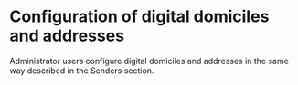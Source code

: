 # Configuration of digital domiciles and addresses

Administrator users configure digital domiciles and addresses in the same way described in the Senders section.